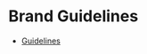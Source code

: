 # Brand Guidelines

* [Guidelines](http://scott-mcnab.github.io/brand-guidelines/uncommon-knowledge/index.html)
